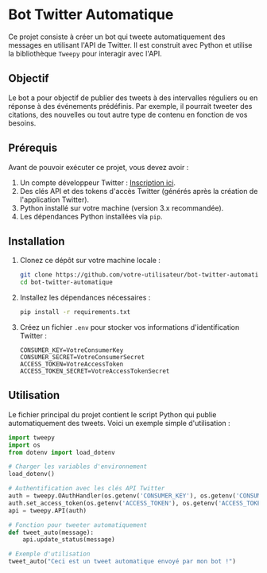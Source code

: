 # Bot Twitter Automatique

Ce projet consiste à créer un bot qui tweete automatiquement des messages en utilisant l'API de Twitter. Il est construit avec Python et utilise la bibliothèque `Tweepy` pour interagir avec l'API.

## Objectif

Le bot a pour objectif de publier des tweets à des intervalles réguliers ou en réponse à des événements prédéfinis. Par exemple, il pourrait tweeter des citations, des nouvelles ou tout autre type de contenu en fonction de vos besoins.

## Prérequis

Avant de pouvoir exécuter ce projet, vous devez avoir :

1. Un compte développeur Twitter : [Inscription ici](https://developer.twitter.com/en/apps).
2. Des clés API et des tokens d'accès Twitter (générés après la création de l'application Twitter).
3. Python installé sur votre machine (version 3.x recommandée).
4. Les dépendances Python installées via `pip`.

## Installation

1. Clonez ce dépôt sur votre machine locale :

    ```bash
    git clone https://github.com/votre-utilisateur/bot-twitter-automatique.git
    cd bot-twitter-automatique
    ```

2. Installez les dépendances nécessaires :

    ```bash
    pip install -r requirements.txt
    ```

3. Créez un fichier `.env` pour stocker vos informations d'identification Twitter :

    ```
    CONSUMER_KEY=VotreConsumerKey
    CONSUMER_SECRET=VotreConsumerSecret
    ACCESS_TOKEN=VotreAccessToken
    ACCESS_TOKEN_SECRET=VotreAccessTokenSecret
    ```

## Utilisation

Le fichier principal du projet contient le script Python qui publie automatiquement des tweets. Voici un exemple simple d'utilisation :

```python
import tweepy
import os
from dotenv import load_dotenv

# Charger les variables d'environnement
load_dotenv()

# Authentification avec les clés API Twitter
auth = tweepy.OAuthHandler(os.getenv('CONSUMER_KEY'), os.getenv('CONSUMER_SECRET'))
auth.set_access_token(os.getenv('ACCESS_TOKEN'), os.getenv('ACCESS_TOKEN_SECRET'))
api = tweepy.API(auth)

# Fonction pour tweeter automatiquement
def tweet_auto(message):
    api.update_status(message)

# Exemple d'utilisation
tweet_auto("Ceci est un tweet automatique envoyé par mon bot !")
